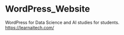 # WordPress_Website
WordPress for Data Science and AI studies for students.
https://learnaitech.com/ 

